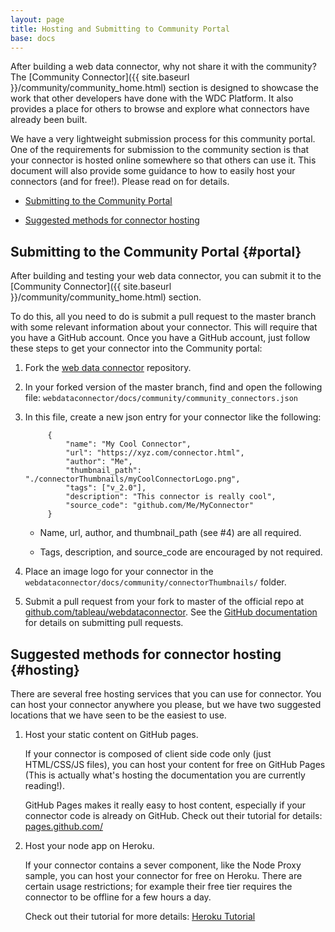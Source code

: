 ```yaml
---
layout: page
title: Hosting and Submitting to Community Portal
base: docs
---
```


After building a web data connector, why not share it with the community?
The [Community Connector]({{ site.baseurl }}/community/community_home.html) 
section is designed to showcase the work that other developers have done with the WDC Platform.
It also provides a place for others to browse and explore what
connectors have already been built. 

We have a very lightweight submission process for this community portal.
One of the requirements for submission to the community section is that 
your connector is hosted online somewhere so that others can use it.
This document will also provide some guidance to how to easily host your connectors
(and for free!). Please read on for details.

-   [Submitting to the Community Portal](#portal)

-   [Suggested methods for connector hosting](#hosting)


Submitting to the Community Portal {#portal}
----------------------------------

After building and testing your web data connector, you can submit it to the
[Community Connector]({{ site.baseurl }}/community/community_home.html) section.

To do this, all you need to do is submit a pull request to the master branch
with some relevant information about your connector.  This will require that you have 
a GitHub account. Once you have a GitHub account, just follow these steps to get
your connector into the Community portal:

1. Fork the [web data connector](https://github.com/tableau/webdataconnector) repository.

2. In your forked version of the master branch, find and open the following file:
   `webdataconnector/docs/community/community_connectors.json`

3. In this file, create a new json entry for your connector like the following:

            {
                "name": "My Cool Connector",
                "url": "https://xyz.com/connector.html",
                "author": "Me",
                "thumbnail_path": "./connectorThumbnails/myCoolConnectorLogo.png",
                "tags": ["v_2.0"],
                "description": "This connector is really cool",
                "source_code": "github.com/Me/MyConnector"
            }  
   
   - Name, url, author, and thumbnail_path (see #4) are all required.
   
   - Tags, description, and source_code are encouraged by not required.
   
    
4. Place an image logo for your connector in the 
   `webdataconnector/docs/community/connectorThumbnails/` folder.
   
5. Submit a pull request from your fork to master of the official repo at
   [github.com/tableau/webdataconnector](github.com/tableau/webdataconnector).
   See the [GitHub documentation](https://help.github.com/articles/using-pull-requests/)
   for details on submitting pull requests. 


Suggested methods for connector hosting {#hosting}
---------------------------------------

There are several free hosting services that you can use for connector.  You can host
your connector anywhere you please, but we have two suggested locations that we have
seen to be the easiest to use.  

1. Host your static content on GitHub pages.

    If your connector is composed of client side code only (just HTML/CSS/JS files),
    you can host your content for free on GitHub Pages (This is actually what's hosting the documentation
    you are currently reading!).  

    GitHub Pages makes it really easy to host content, especially if your connector code
    is already on GitHub.  Check out their tutorial for details: [pages.github.com/](https://pages.github.com)

2. Host your node app on Heroku.

    If your connector contains a sever component, like the Node Proxy sample, 
    you can host your connector for free on Heroku.  There are certain usage restrictions; for example
    their free tier requires the connector to be offline for a few hours a day. 

    Check out their tutorial for more details: [Heroku Tutorial](https://devcenter.heroku.com/articles/getting-started-with-nodejs#introduction)
